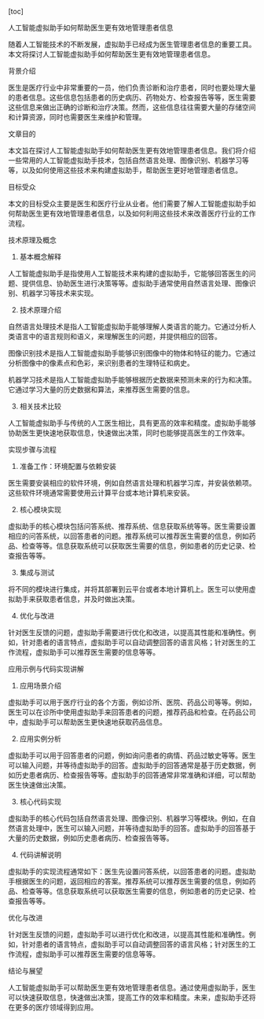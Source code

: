 
[toc]                    
                
                
人工智能虚拟助手如何帮助医生更有效地管理患者信息

随着人工智能技术的不断发展，虚拟助手已经成为医生管理患者信息的重要工具。本文将探讨人工智能虚拟助手如何帮助医生更有效地管理患者信息。

背景介绍

医生是医疗行业中非常重要的一员，他们负责诊断和治疗患者，同时也要处理大量的患者信息。这些信息包括患者的历史病历、药物处方、检查报告等等，医生需要这些信息来做出正确的诊断和治疗决策。然而，这些信息往往需要大量的存储空间和计算资源，同时也需要医生来维护和管理。

文章目的

本文旨在探讨人工智能虚拟助手如何帮助医生更有效地管理患者信息。我们将介绍一些常用的人工智能虚拟助手技术，包括自然语言处理、图像识别、机器学习等等，以及如何使用这些技术来构建虚拟助手，帮助医生更好地管理患者信息。

目标受众

本文的目标受众主要是医生和医疗行业从业者。他们需要了解人工智能虚拟助手如何帮助医生更有效地管理患者信息，以及如何利用这些技术来改善医疗行业的工作流程。

技术原理及概念

1. 基本概念解释

人工智能虚拟助手是指使用人工智能技术来构建的虚拟助手，它能够回答医生的问题、提供信息、协助医生进行决策等等。虚拟助手通常使用自然语言处理、图像识别、机器学习等技术来实现。

2. 技术原理介绍

自然语言处理技术是指人工智能虚拟助手能够理解人类语言的能力。它通过分析人类语言中的语言规则和语义，来理解医生的问题，并提供相应的回答。

图像识别技术是指人工智能虚拟助手能够识别图像中的物体和特征的能力。它通过分析图像中的像素点和色彩，来识别患者的生理特征和病史。

机器学习技术是指人工智能虚拟助手能够根据历史数据来预测未来的行为和决策。它通过学习大量的历史数据和算法，来推荐医生需要的信息。

3. 相关技术比较

人工智能虚拟助手与传统的人工医生相比，具有更高的效率和精度。虚拟助手能够协助医生更快速地获取信息，快速做出决策，同时也能够提高医生的工作效率。

实现步骤与流程

1. 准备工作：环境配置与依赖安装

医生需要安装相应的软件环境，例如自然语言处理和机器学习库，并安装依赖项。这些软件环境通常需要使用云计算平台或本地计算机来安装。

2. 核心模块实现

虚拟助手的核心模块包括问答系统、推荐系统、信息获取系统等等。医生需要设置相应的问答系统，以回答患者的问题。推荐系统可以推荐医生需要的信息，例如药品、检查等等。信息获取系统可以获取医生需要的信息，例如患者的历史记录、检查报告等等。

3. 集成与测试

将不同的模块进行集成，并将其部署到云平台或者本地计算机上。医生可以使用虚拟助手来获取患者信息，并及时做出决策。

4. 优化与改进

针对医生反馈的问题，虚拟助手需要进行优化和改进，以提高其性能和准确性。例如，针对患者的语言特点，虚拟助手可以自动调整回答的语言风格；针对医生的工作流程，虚拟助手可以推荐医生需要的信息等等。

应用示例与代码实现讲解

1. 应用场景介绍

虚拟助手可以用于医疗行业的各个方面，例如诊所、医院、药品公司等等。例如，医生可以在诊所中使用虚拟助手来回答患者的问题，推荐药品和检查。在药品公司中，虚拟助手可以帮助医生更快速地获取药品信息。

2. 应用实例分析

虚拟助手可以用于回答患者的问题，例如询问患者的病情、药品过敏史等等。医生可以输入问题，并等待虚拟助手的回答。虚拟助手的回答通常是基于历史数据，例如历史患者病历、检查报告等等。虚拟助手的回答通常非常准确和详细，可以帮助医生快速做出决策。

3. 核心代码实现

虚拟助手的核心代码包括自然语言处理、图像识别、机器学习等模块。例如，在自然语言处理中，医生可以输入问题，并等待虚拟助手的回答。虚拟助手的回答基于大量的历史数据，例如历史患者病历、检查报告等等。

4. 代码讲解说明

虚拟助手的实现流程通常如下：医生先设置问答系统，以回答患者的问题。虚拟助手根据医生的问题，返回相应的答案。推荐系统可以推荐医生需要的信息，例如药品、检查等等。信息获取系统可以获取医生需要的信息，例如患者的历史记录、检查报告等等。

优化与改进

针对医生反馈的问题，虚拟助手可以进行优化和改进，以提高其性能和准确性。例如，针对患者的语言特点，虚拟助手可以自动调整回答的语言风格；针对医生的工作流程，虚拟助手可以推荐医生需要的信息等等。

结论与展望

人工智能虚拟助手可以帮助医生更有效地管理患者信息。通过使用虚拟助手，医生可以快速获取信息，快速做出决策，提高工作的效率和精度。未来，虚拟助手还将在更多的医疗领域得到应用。

